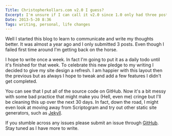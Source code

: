 ```yaml
---
Title: Christopherkollars.com v2.0 I guess?
Excerpt: I'm unsure if I can call it v2.0 since 1.0 only had three posts in a year. You know what though, I can version my site how I see fit!
Date: 2013-5-20 8:36
Tags: writing, personal, life changes
---
```


Well I started this blog to learn to communicate and write my thoughts better. It was almost a year ago and I only submitted 3 posts. Even though I failed first time around I'm getting back on the horse.

I hope to write once a week. In fact I'm going to put it as a daily todo until it's finished for that week. To celebrate this new pledge to my writing I decided to give my site design a refresh. I am  happier with this layout then the previous but as always I hope to tweak and add a few features I didn't get completed.

You can see that I put all of the source code on GitHub. Now it's a bit messy with some bad practice that might make you (Hell, even me) cringe but I'll be cleaning this up over the next 30 days. In fact, down the road, I might even look at moving away from Scriptogram and try out other static site generators, such as [Jekyll](https://github.com/mojombo/jekyll).

If you stumble across any issues please submit an issue through [GitHub](https://github.com/ckollars/christopherkollars). Stay tuned as I have more to write.
